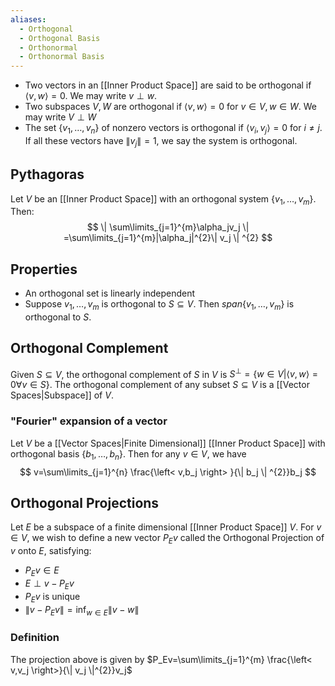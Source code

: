 ```yaml
---
aliases:
  - Orthogonal
  - Orthogonal Basis
  - Orthonormal
  - Orthonormal Basis
---
```

- Two vectors in an [[Inner Product Space]] are said to be orthogonal if $\left< v,w \right>=0$. We may write $v\perp w$.
- Two subspaces $V,W$ are orthogonal if $\left< v,w \right>=0$ for $v\in V,w\in W$. We may write $V\perp W$
- The set $\{ v_{1},\dots,v_n \}$ of nonzero vectors is orthogonal if $\left< v_i,v_j \right> =0$ for $i\neq j$. If all these vectors have $\| v_j \|=1,$ we say the system is orthogonal.
## Pythagoras
Let $V$ be an [[Inner Product Space]] with an orthogonal system  $\{ v_{1},\dots,v_m \}$. Then:
$$
\| \sum\limits_{j=1}^{m}\alpha_jv_j \| =\sum\limits_{j=1}^{m}|\alpha_j|^{2}\| v_j \| ^{2}
$$
## Properties
- An orthogonal set is linearly independent
- Suppose $v_{1},\dots,v_m$ is orthogonal to $S\subseteq V$. Then $span\{ v_1,\dots,v_m \}$ is orthogonal to $S$.
## Orthogonal Complement
Given $S\subseteq V$, the orthogonal complement of $S$ in $V$ is $S^{\perp}=\{ w\in V|\left< v,w \right>=0\forall v\in S \}$. The orthogonal complement of any subset $S \subseteq V$ is a [[Vector Spaces|Subspace]] of $V$.
### "Fourier" expansion of a vector
Let $V$ be a [[Vector Spaces|Finite Dimensional]] [[Inner Product Space]] with orthogonal basis $\{ b_{1},\dots,b_n \}$. Then for any $v\in V$, we have 
$$
v=\sum\limits_{j=1}^{n} \frac{\left< v,b_j \right> }{\| b_j \| ^{2}}b_j
$$
## Orthogonal Projections
Let $E$ be a subspace of a finite dimensional [[Inner Product Space]] $V$. For $v\in V$, we wish to define a new vector $P_Ev$ called the Orthogonal Projection of $v$ onto $E$, satisfying:
- $P_Ev\in E$
- $E\perp v-P_Ev$
- $P_Ev$ is unique
- $\| v-P_Ev \|=\inf_{w\in E}\| v-w \|$
### Definition
The projection above is given by $P_Ev=\sum\limits_{j=1}^{m} \frac{\left< v,v_j \right>}{\| v_j \|^{2}}v_j$